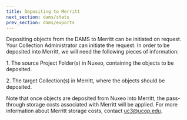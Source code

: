 ```yaml
---
title: Depositing to Merritt
next_section: dams/stats
prev_section: dams/exports
---
```


Depositing objects from the DAMS to Merritt can be initiated on request.  Your Collection Administrator can initiate the request.  In order to be deposited into Merritt, we will need the following pieces of information:

<p>1. The source Project Folder(s) in Nuxeo, containing the objects to be deposited.</p>

<p>2. The target Collection(s) in Merritt, where the objects should be deposited.</p>  

Note that once objects are deposited from Nuxeo into Merritt, the pass-through storage costs associated with Merritt will be applied.  For more information about Merritt storage costs, contact <a href="mailto:uc3@ucop.edu">uc3@ucop.edu</a>.
